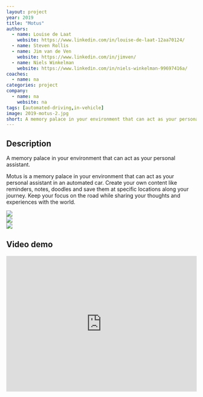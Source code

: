 ```yaml
---
layout: project
year: 2019
title: "Motus"
authors:
  - name: Louise de Laat
    website: https://www.linkedin.com/in/louise-de-laat-12aa70124/
  - name: Steven Rollis
  - name: Jim van de Ven
    website: https://www.linkedin.com/in/jimven/
  - name: Niels Winkelman
    website: https://www.linkedin.com/in/niels-winkelman-99697416a/
coaches:
  - name: na
categories: project
company:
  - name: na
    website: na
tags: [automated-driving,in-vehicle]
image: 2019-motus-2.jpg
short: A memory palace in your environment that can act as your personal assistant in an automated car.
---
```


## Description
A memory palace in your environment that can act as your personal assistant.

Motus is a memory palace in your environment that can act as your personal assistant in an automated car. Create your own content like reminders, notes, doodles and save them at specific locations along your journey. Keep your focus on the road while sharing your thoughts and experiences with the world.

<div class="project-image">
  <img src="/assets/img/2019-motus-1.jpg">
</div>
<div class="project-image">
  <img src="/assets/img/2019-motus-3.jpg">
</div>
<div class="project-image">
  <img src="/assets/img/2019-motus-4.jpg">
</div>

## Video demo
<iframe style="display:inline-block; border:0px solid #FFF; width: 100%; height: 358px" src="https://www.youtube.com/embed/hXPt_Sm7lms?playlist=hXPt_Sm7lms&loop=1&autoplay=1&mute=1" frameborder="0" allowfullscreen></iframe>
